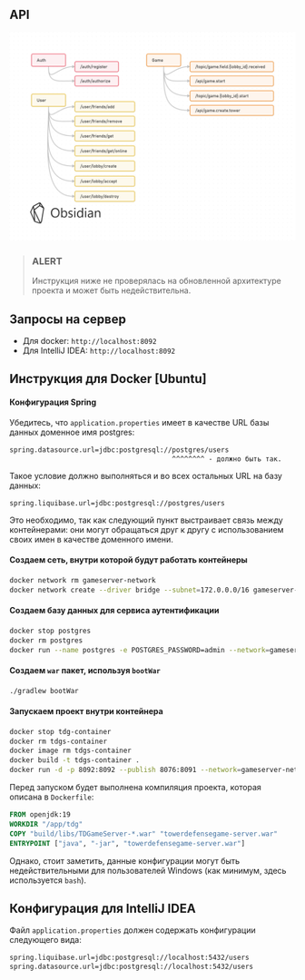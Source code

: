## API
![endpoint-map.png](readme.src%2Fendpoint-map.png)

> ### ALERT
> Инструкция ниже не проверялась на обновленной архитектуре проекта и может быть недействительна.

## Запросы на сервер

- Для docker: `http://localhost:8092`
- Для IntelliJ IDEA: `http://localhost:8092`

## Инструкция для Docker [Ubuntu]
#### Конфигурация Spring
Убедитесь, что `application.properties` имеет в качестве URL базы данных
доменное имя postgres:
```properties
spring.datasource.url=jdbc:postgresql://postgres/users
                                        ^^^^^^^^ - должно быть так.
```
Такое условие должно выполняться и во всех остальных URL на базу данных:
```properties
spring.liquibase.url=jdbc:postgresql://postgres/users
```
Это необходимо, так как следующий пункт выстраивает связь между контейнерами: они
могут обращаться друг к другу с использованием своих имен в качестве
доменного имени.

#### Создаем сеть, внутри которой будут работать контейнеры
```bash
docker network rm gameserver-network
docker network create --driver bridge --subnet=172.0.0.0/16 gameserver-network
```

#### Создаем базу данных для сервиса аутентификации
```bash
docker stop postgres
docker rm postgres
docker run --name postgres -e POSTGRES_PASSWORD=admin --network=gameserver-network -e POSTGRES_DB=users -e POSTGRES_USER=admin -e POSTGRES_INITDB_ARGS="-E UTF8" -d -p 5432:5432 postgres
```

#### Создаем `war` пакет, используя `bootWar`
```bash
./gradlew bootWar
```

#### Запускаем проект внутри контейнера
```bash
docker stop tdg-container
docker rm tdgs-container
docker image rm tdgs-container
docker build -t tdgs-container .
docker run -d -p 8092:8092 --publish 8076:8091 --network=gameserver-network --name tdgs-container -d tdgs-container
```
Перед запуском будет выполнена компиляция проекта, которая описана в `Dockerfile`:
```dockerfile
FROM openjdk:19
WORKDIR "/app/tdg"
COPY "build/libs/TDGameServer-*.war" "towerdefensegame-server.war"
ENTRYPOINT ["java", "-jar", "towerdefensegame-server.war"]
```

Однако, стоит заметить, данные конфигурации могут быть недействительными для пользователей
Windows (как минимум, здесь используется `bash`).

## Конфигурация для IntelliJ IDEA
Файл `application.properties` должен содержать конфигурации следующего вида:
```properties
spring.liquibase.url=jdbc:postgresql://localhost:5432/users
spring.datasource.url=jdbc:postgresql://localhost:5432/users
```
